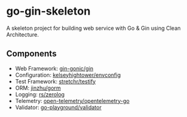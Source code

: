 # go-gin-skeleton

A skeleton project for building web service with Go &amp; Gin using Clean Architecture.

## Components

* Web Framework: [gin-gonic/gin](https://github.com/gin-gonic/gin)
* Configuration: [kelseyhightower/envconfig](https://github.com/kelseyhightower/envconfig)
* Test Framework: [stretchr/testify](https://github.com/stretchr/testify)
* ORM: [jinzhu/gorm](https://github.com/jinzhu/gorm)
* Logging: [rs/zerolog](https://github.com/rs/zerolog)
* Telemetry: [open-telemetry/opentelemetry-go](https://github.com/open-telemetry/opentelemetry-go)
* Validator: [go-playground/validator](github.com/go-playground/validator)
